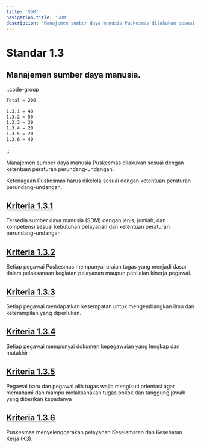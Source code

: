 ```yaml
---
title: 'SDM'
navigation.title: 'SDM'
description: 'Manajemen sumber daya manusia Puskesmas dilakukan sesuai dengan ketentuan peraturan perundang-undangan. Ketenagaan Puskesmas harus dikelola sesuai dengan ketentuan peraturan perundang-undangan.'
---
```

# Standar 1.3 
## Manajemen sumber daya manusia. 
::code-group
```bash [Nilai]
Total = 200
```
```bash [Kriteria]
1.3.1 = 40
1.3.2 = 50
1.3.3 = 30
1.3.4 = 20
1.3.5 = 20
1.3.6 = 40
```
::

Manajemen sumber daya manusia Puskesmas dilakukan sesuai dengan ketentuan peraturan perundang-undangan. 

Ketenagaan Puskesmas harus dikelola sesuai dengan ketentuan peraturan perundang-undangan. 
## [Kriteria 1.3.1](/1/3/1) 
Tersedia sumber daya manusia (SDM) dengan jenis, jumlah, dan kompetensi sesuai kebutuhan pelayanan dan ketentuan peraturan perundang-undangan 
## [Kriteria 1.3.2](/1/3/2) 
Setiap pegawai Puskesmas mempunyai uraian tugas yang menjadi dasar dalam pelaksanaan kegiatan pelayanan maupun penilaian kinerja pegawai. 
## [Kriteria 1.3.3](/1/3/3) 
Setiap pegawai mendapatkan kesempatan untuk mengembangkan ilmu dan keterampilan yang diperlukan. 
## [Kriteria 1.3.4](/1/3/4) 
Setiap pegawai mempunyai dokumen kepegawaian yang lengkap dan mutakhir 
## [Kriteria 1.3.5](/1/3/5) 
Pegawai baru dan pegawai alih tugas wajib mengikuti orientasi agar memahami dan mampu melaksanakan tugas pokok dan tanggung jawab yang diberikan kepadanya 
## [Kriteria 1.3.6](/1/3/6) 
Puskesmas menyelenggarakan pelayanan Keselamatan dan Kesehatan Kerja (K3). 
